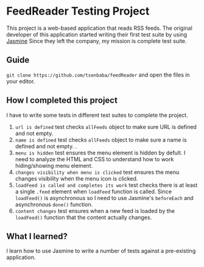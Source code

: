 # FeedReader Testing Project

This project is a web-based application that reads RSS feeds. The original developer of this application started writing their first test suite by using [Jasmine](http://jasmine.github.io/) Since they left the company, my mission is complete test suite.


## Guide

`git clone https://github.com/tsenbaba/feedReader` and open the files in your editor. 


## How I completed this project
I have to write some tests in different test suites to complete the project.

1. `url is defined` test checks `allFeeds` object to make sure URL is defined and not empty. 
2. `name is defined` test checks `allFeeds` object to make sure a name is defined and not empty. .
3. `menu is hidden` test ensures the menu element is hidden by defult. I need to analyze the HTML and CSS to understand how to work hiding/showing menu element. 
4. `changes visibility when menu is clicked` test ensures the menu changes visibility when the menu icon is clicked.
5. `loadFeed is called and completes its work` test checks there is at least a single `.feed` element when `loadFeed` function is called. Since `loadFeed()` is asynchronous so I need to use Jasmine's `beforeEach` and asynchronous `done()` function.
6. `content changes` test ensures when a new feed is loaded by the `loadFeed()` function that the content actually changes.


## What I learned?

I learn how to use Jasmine to write a number of tests against a pre-existing application. 